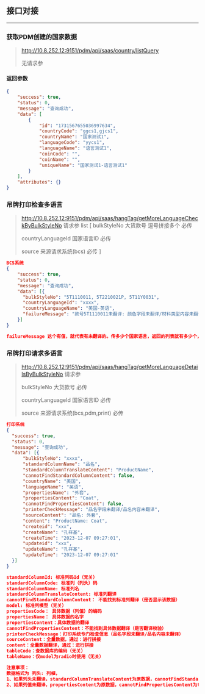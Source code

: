 ## 接口对接
***

### 获取PDM创建的国家数据
> http://10.8.252.12:9151/pdm/api/saas/country/listQuery
> 
> 无请求参

#### 返回参数
```json
{
    "success": true,
    "status": 0,
    "message": "查询成功",
    "data": [
        {
            "id": "1731567655036997634",
            "countryCode": "ggcs1,gjcs1",
            "countryName": "国家测试1",
            "languageCode": "yycs1",
            "languageName": "语言测试1",
            "coinCode": "",
            "coinName": "",
            "uniqueName": "国家测试1-语言测试1"
        }
    ],
    "attributes": {}
}
```

### 吊牌打印检查多语言
> http://10.8.252.12:9151/pdm/api/saas/hangTag/getMoreLanguageCheckByBulkStyleNo
> 请求参
> list [
> bulkStyleNo 大货款号 逗号拼接多个 必传
>
> countryLanguageId 国家语言ID 必传
>
> source 来源请求系统(bcs) 必传
> ]
```json
BCS系统
{
    "success": true,
    "status": 0,
    "message": "查询成功",
    "data": [{
      "bulkStyleNo": "5T1110011, 5T2210021P, 5T11Y0031",
      "countryLanguageId": "xxxx",
      "countryLanguageName": "美国-英语",
      "failureMessage": "款号5T1110011未翻译: 颜色字段未翻译/材料类型内容未翻译\n款号5T2210021P未翻译: 颜色字段未翻译/材料类型内容未翻译",
    }]
}

failureMessage 这个有值，就代表有未翻译的。传多少个国家语言，返回的列表就有多少个，没做筛选
```

### 吊牌打印请求多语言
> http://10.8.252.12:9151/pdm/api/saas/hangTag/getMoreLanguageDetailsByBulkStyleNo
> 请求参
> 
> bulkStyleNo 大货款号 必传
> 
> countryLanguageId 国家语言ID 必传
> 
> source 来源请求系统(bcs,pdm,print) 必传

```json
打印系统
{
  "success": true,
  "status": 0,
  "message": "查询成功",
  "data": [{
      "bulkStyleNo": "xxxx",
      "standardColumnName": "品名",
      "standardColumnTranslateContent": "ProductName",
      "cannotFindStandardColumnContent": false,
      "countryName": "美国",
      "languageName": "英语",
      "propertiesName": "外套",
      "propertiesContent": "Coat",
      "cannotFindPropertiesContent": false,
      "printerCheckMessage": "品名字段未翻译/品名内容未翻译",
      "sourceContent": "品名: 外套",
      "content": "ProductName: Coat",
      "createid": "xxx",
      "createName": "孔祥基",
      "createTime": "2023-12-07 09:27:01",
      "updateid": "xxx",
      "updateName": "孔祥基",
      "updateTime": "2023-12-07 09:27:01"
  }]
}

standardColumnId: 标准列码Id（无关）
standardColumnCode: 标准列（列头）码
standardColumnName: 标准列名
standardColumnTranslateContent: 标准列翻译
cannotFindStandardColumnContent： 不能找到标准列翻译（是否显示该数据）
model: 标准列模型（无关）
propertiesCode： 具体数据（列值）的编码
propertiesName： 具体数据的名字
propertiesContent：具体数据的翻译
cannotFindPropertiesContent：不能找到具体数据翻译（是否翻译校验）
printerCheckMessage：打印系统专门检查信息（品名字段未翻译/品名内容未翻译）
sourceContent：全量数据，通过：进行拼接
content：全量数据翻译，通过：进行拼接
tableCode：查数据库的编码（无关）
tableName：仅model为radio时使用（无关）

注意事项：
数据格式为 列头: 列植，
1、如果列头未翻译，standardColumnTranslateContent为原数据，cannotFindStandardColumnContent为true，否则为false
2、如果列值未翻译，propertiesContent为原数据，cannotFindPropertiesContent为true，否则为false
```